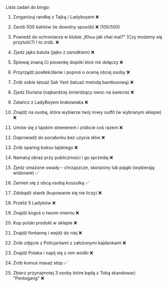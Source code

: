 Lista zadań do bingo:

1. Zorganizuj randkę z Tajką / Ladyboyem ❌

2. Zarób 500 bahtów (w dowolny sposób) ❌ (105/500)

3. Powiedź do ochroniarza w klubie „Khuu jab chai mai?" (Czy możemy się przytulić?) I to zrób. ❌

4. Zjedz jajko baluta (jajko z zarodkiem) ❌

5. Śpiewaj znaną Ci piosenkę dopóki ktoś nie dołączy ❌

6. Przyrządź posiłek/danie i poproś o ocenę obcej osoby ❌

7. Zrób sobie tatuaż Sak Yant (tatuaż metodą bambusową) ❌

8. Zjedz Duriana (najbardziej śmierdzący owoc na świecie) ❌

9. Zatańcz z LadyBoyem krakowiaka ❌

10. Znajdź na osobę, która wybierze twój nowy outfit (w wybranym sklepie) ❌

11. Umów się z tajskim stremerem i zróbcie coś razem ❌

12. Doprowadź do pocałunku bez użycia słów ❌

13. Zrób sparing boksu tajskiego ❌

14. Namaluj obraz przy publiczności i go sprzedaj ❌

15. Zjedz smażone owady – chrząszcze, skorpiony lub pająki (wybierają widzowie) ✅

16. Zamień się z obcą osobą koszulką ✅

17. Zdobądź stanik (kupowanie się nie liczy) ❌

18. Przeliż 5 Ladybów ❌

19. Znajdź kogoś o twoim imieniu ❌

20. Kup polski produkt w sklepie ❌

21. Znajdź fontannę i wejdź do niej ❌

22. Zrób zdjęcie z Policjantami z założonymi kajdankami ❌

23. Znajdź Polaka i napij się z nim wódki ❌

24. Zrób komuś masaż stóp ✅

25. Zbierz przynajmniej 3 osoby które będą z Tobą skandować: "Pentogang" ❌

